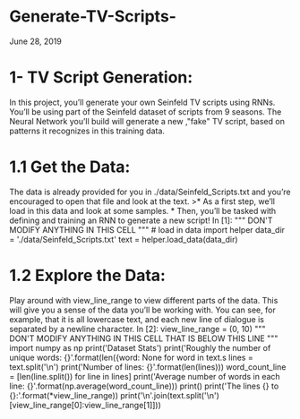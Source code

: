 # Generate-TV-Scripts-
June 28, 2019
# 1- TV Script Generation:
In this project, you’ll generate your own Seinfeld TV scripts using RNNs. You’ll be using part of the Seinfeld dataset of scripts from 9 seasons. The Neural Network you’ll build will generate a new ,"fake" TV script, based on patterns it recognizes in this training data.
# 1.1 Get the Data:
The data is already provided for you in ./data/Seinfeld_Scripts.txt and you’re encouraged to open that file and look at the text. >* As a first step, we’ll load in this data and look at some samples. * Then, you’ll be tasked with defining and training an RNN to generate a new script!
In [1]: """
        DON'T MODIFY ANYTHING IN THIS CELL
        """
        # load in data
        import helper
        data_dir = './data/Seinfeld_Scripts.txt'
        text = helper.load_data(data_dir)
 # 1.2 Explore the Data:
 Play around with view_line_range to view different parts of the data. This will give you a sense of the data you’ll be working with. You can see, for example, that it is all lowercase text, and each new line of dialogue is separated by a newline character.
 In [2]: view_line_range = (0, 10)
        """
        DON'T MODIFY ANYTHING IN THIS CELL THAT IS BELOW THIS LINE
        """
        import numpy as np
        print('Dataset Stats')
        print('Roughly the number of unique words: {}'.format(len({word: None for word in text.s
        lines = text.split('\n')
        print('Number of lines: {}'.format(len(lines)))
        word_count_line = [len(line.split()) for line in lines]
        print('Average number of words in each line: {}'.format(np.average(word_count_line)))
        print()
        print('The lines {} to {}:'.format(*view_line_range))
        print('\n'.join(text.split('\n')[view_line_range[0]:view_line_range[1]]))
